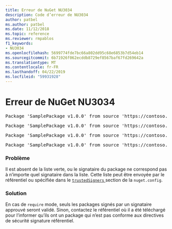 ```yaml
---
title: Erreur de NuGet NU3034
description: Code d’erreur de NU3034
author: patbel
ms.author: patbel
ms.date: 11/12/2018
ms.topic: reference
ms.reviewer: rmpablos
f1_keywords:
- NU3034
ms.openlocfilehash: 5699774fde7bc66a802dd95c68e6853b7d54eb14
ms.sourcegitcommit: 6b71926f062ecddb8729ef8567baf67fd269642a
ms.translationtype: MT
ms.contentlocale: fr-FR
ms.lasthandoff: 04/22/2019
ms.locfileid: "59931928"
---
```

# <a name="nuget-error-nu3034"></a>Erreur de NuGet NU3034

<pre>Package 'SamplePackage v1.0.0' from source 'https://contoso.com/index.json': signatureValidationMode is set to require, so packages are allowed only if signed by trusted signers; however, no trusted signers were specified.</pre>
<pre>Package 'SamplePackage v1.0.0' from source 'https://contoso.com/index.json': The package signature certificate fingerprint does not match any certificate fingerprint in the allow list.</pre>
<pre>Package 'SamplePackage v1.0.0' from source 'https://contoso.com/index.json': This repository indicated that all its packages are repository signed; however, it listed no signing certificates.</pre>
<pre>Package 'SamplePackage v1.0.0' from source 'https://contoso.com/index.json': This package was not repository signed with a certificate listed by this repository.</pre>

### <a name="issue"></a>Problème

Il est absent de la liste verte, ou le signataire du package ne correspond pas à n’importe quel signataire dans la liste. Cette liste peut être envoyée par le référentiel ou spécifiée dans le [ `trustedSigners` ](../nuget-config-file.md#trustedsigners-section) section de la `nuget.config`.

### <a name="solution"></a>Solution

En cas de `require` mode, seuls les packages signés par un signataire approuvé seront validé. Sinon, contactez le référentiel où il a été téléchargé pour l’informer qu’ils ont un package qui n’est pas conforme aux directives de sécurité signature référentiel.
